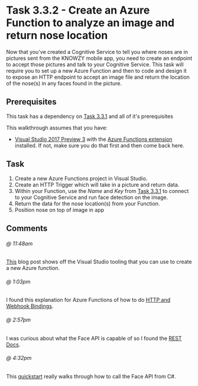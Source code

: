 # Task 3.3.2 - Create an Azure Function to analyze an image and return nose location

Now that you've created a Cognitive Service to tell you where noses are in pictures sent from the KNOWZY mobile app, you need to create an endpoint to accept those pictures and talk to your Cognitive Service.  This task will require you to set up a new Azure Function and then to code and design it to expose an HTTP endpoint to accept an image file and return the location of the nose(s) in any faces found in the picture.

## Prerequisites 

This task has a dependency on [Task 3.3.1](331_CognitiveServices.md) and all of it's prerequisites

This walkthrough assumes that you have:
* [Visual Studio 2017 Preview 3](https://www.visualstudio.com/vs/preview/) with the [Azure Functions extension](https://blogs.msdn.microsoft.com/webdev/2017/05/10/azure-function-tools-for-visual-studio-2017/) installed. If not, make sure you do that first and then come back here. 


## Task 

1.  Create a new Azure Functions project in Visual Studio.  
2.  Create an HTTP Trigger which will take in a picture and return data.
3.  Within your Function, use the *Name* and *Key* from [Task 3.3.1](331_CognitiveServices.md) to connect to your Cognitive Service and run face detection on the image.
4.  Return the data for the nose location(s) from your Function.
5.  Position nose on top of image in app

## Comments

###### @ 11:48am
[This](https://blogs.msdn.microsoft.com/webdev/2017/05/10/azure-function-tools-for-visual-studio-2017/) blog post shows off the Visual Studio tooling that you can use to create a new Azure function.

###### @ 1:03pm
I found this explanation for Azure Functions of how to do [HTTP and Webhook Bindings](https://docs.microsoft.com/en-us/azure/azure-functions/functions-bindings-http-webhook).

###### @ 2:57pm
I was curious about what the Face API is capable of so I found the [REST Docs](https://westus.dev.cognitive.microsoft.com/docs/services/563879b61984550e40cbbe8d/operations/563879b61984550f30395236).

###### @ 4:32pm
This [quickstart](https://docs.microsoft.com/en-us/azure/cognitive-services/face/quickstarts/csharp) really walks through how to call the Face API from C#.
